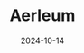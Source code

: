 ---  
layout: startup_page  
title: "Aerleum"  
id: "aerleum.com"  
permalink: "/aerleumaerleum.com10142024/"  
website: "https://aerleum.com/"  
funding_round: "Seed"  
funding_amount: "$6M"  
investors: "360 Capital, HTGF, Bpifrance, Marble, Norrsken"  
about: "Aerleum is a startup developing a novel direct air capture (DAC) technology that transforms captured carbon dioxide into methanol, a valuable chemical compound. Their proprietary material and two-step process bypasses energy-intensive intermediate steps, making the process more efficient and cost-effective. This innovative approach aims to create a more sustainable and economically viable solution for carbon removal."  
markets: "Cleantech, Climate Tech, Carbon Capture"  
hq: "Paris, Île-de-France, France"  
founded_year: "2023"  
linkedin: "https://www.linkedin.com/company/aerleum/"  
twitter: ""  
instagram: ""  
facebook: ""  
crunchbase: "https://www.crunchbase.com/organization/aerleum"  
pitchbook: "https://pitchbook.com/profiles/company/550431-55"  

date_display: "14-Oct-2024"  
date: "2024-10-14"

# SEO Optimization  
meta_title: "Aerleum - Seed Funding ($6M)"  
meta_description: "Aerleum, Aerleum is a startup developing a novel direct air capture (DAC) technology that transforms captured carbon dioxide into methanol, a valuable chemical..."  
meta_keywords: "Aerleum, Cleantech, Climate Tech, Carbon Capture, Seed funding"  
canonical_url: "https://startup.projectstartups.com/aerleumaerleum.com10142024/"  
---